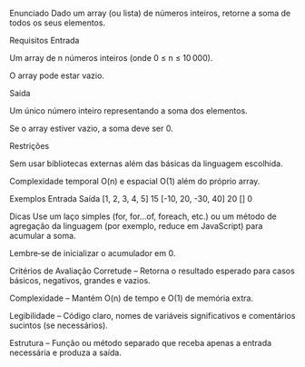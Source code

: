 Enunciado
Dado um array (ou lista) de números inteiros, retorne a soma de todos os seus elementos.

Requisitos
Entrada

Um array de n números inteiros (onde 0 ≤ n ≤ 10 000).

O array pode estar vazio.

Saída

Um único número inteiro representando a soma dos elementos.

Se o array estiver vazio, a soma deve ser 0.

Restrições

Sem usar bibliotecas externas além das básicas da linguagem escolhida.

Complexidade temporal O(n) e espacial O(1) além do próprio array.

Exemplos
Entrada	Saída
[1, 2, 3, 4, 5]	15
[-10, 20, -30, 40]	20
[]	0

Dicas
Use um laço simples (for, for…of, foreach, etc.) ou um método de agregação da linguagem (por exemplo, reduce em JavaScript) para acumular a soma.

Lembre‑se de inicializar o acumulador em 0.

Critérios de Avaliação
Corretude – Retorna o resultado esperado para casos básicos, negativos, grandes e vazios.

Complexidade – Mantém O(n) de tempo e O(1) de memória extra.

Legibilidade – Código claro, nomes de variáveis significativos e comentários sucintos (se necessários).

Estrutura – Função ou método separado que receba apenas a entrada necessária e produza a saída.

